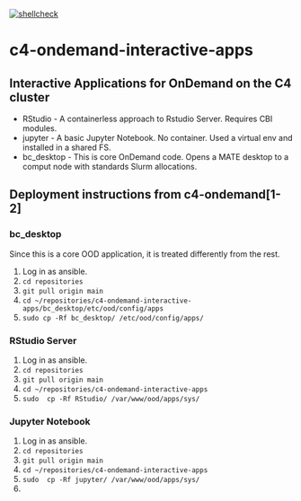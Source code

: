 [![shellcheck](https://github.com/UCSF-CBI/c4-ondemand-interactive-apps/actions/workflows/shellcheck.yml/badge.svg)](https://github.com/UCSF-CBI/c4-ondemand-interactive-apps/actions/workflows/shellcheck.yml)

# c4-ondemand-interactive-apps

## Interactive Applications for OnDemand on the C4 cluster

* RStudio - A containerless approach to Rstudio Server. Requires CBI modules.
* jupyter - A basic Jupyter Notebook. No container. Used a virtual env and installed in a shared FS.
* bc_desktop - This is core OnDemand code. Opens a MATE desktop to a comput node with standards Slurm allocations.

## Deployment instructions from c4-ondemand[1-2]

### bc_desktop

Since this is a core OOD application, it is treated differently from the rest.

1. Log in as ansible.
2. `cd repositories`
3. `git pull origin main`
4. `cd ~/repositories/c4-ondemand-interactive-apps/bc_desktop/etc/ood/config/apps`
5. `sudo cp -Rf bc_desktop/ /etc/ood/config/apps/`

### RStudio Server

1. Log in as ansible.
2. `cd repositories`
3. `git pull origin main`
4. `cd ~/repositories/c4-ondemand-interactive-apps`
5. `sudo  cp -Rf RStudio/ /var/www/ood/apps/sys/`

### Jupyter Notebook

1. Log in as ansible.
2. `cd repositories`
3. `git pull origin main`
4. `cd ~/repositories/c4-ondemand-interactive-apps`
5. `sudo  cp -Rf jupyter/ /var/www/ood/apps/sys/`
6. 
